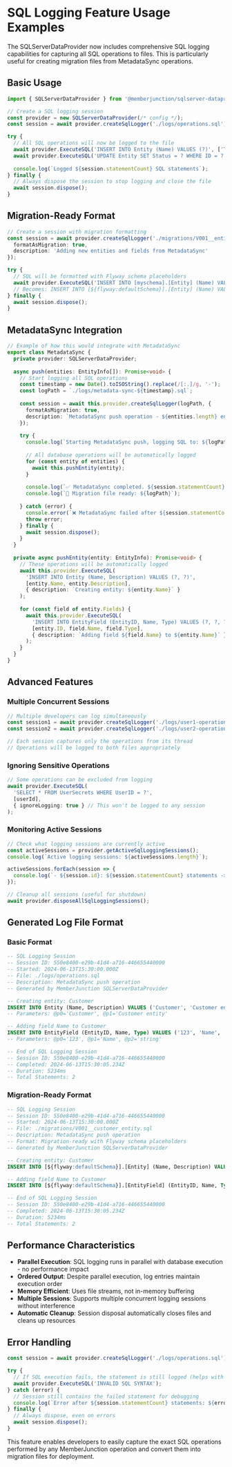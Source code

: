 # SQL Logging Feature Usage Examples

The SQLServerDataProvider now includes comprehensive SQL logging capabilities for capturing all SQL operations to files. This is particularly useful for creating migration files from MetadataSync operations.

## Basic Usage

```typescript
import { SQLServerDataProvider } from '@memberjunction/sqlserver-dataprovider';

// Create a SQL logging session
const provider = new SQLServerDataProvider(/* config */);
const session = await provider.createSqlLogger('./logs/operations.sql');

try {
  // All SQL operations will now be logged to the file
  await provider.ExecuteSQL('INSERT INTO Entity (Name) VALUES (?)', ['Test Entity']);
  await provider.ExecuteSQL('UPDATE Entity SET Status = ? WHERE ID = ?', ['Active', '123']);
  
  console.log(`Logged ${session.statementCount} SQL statements`);
} finally {
  // Always dispose the session to stop logging and close the file
  await session.dispose();
}
```

## Migration-Ready Format

```typescript
// Create a session with migration formatting
const session = await provider.createSqlLogger('./migrations/V001__entity_updates.sql', {
  formatAsMigration: true,
  description: 'Adding new entities and fields from MetadataSync'
});

try {
  // SQL will be formatted with Flyway schema placeholders
  await provider.ExecuteSQL('INSERT INTO [myschema].[Entity] (Name) VALUES (?)', ['New Entity']);
  // Becomes: INSERT INTO [${flyway:defaultSchema}].[Entity] (Name) VALUES ('New Entity');
} finally {
  await session.dispose();
}
```

## MetadataSync Integration

```typescript
// Example of how this would integrate with MetadataSync
export class MetadataSync {
  private provider: SQLServerDataProvider;
  
  async push(entities: EntityInfo[]): Promise<void> {
    // Start logging all SQL operations
    const timestamp = new Date().toISOString().replace(/[:.]/g, '-');
    const logPath = `./logs/metadata-sync-${timestamp}.sql`;
    
    const session = await this.provider.createSqlLogger(logPath, {
      formatAsMigration: true,
      description: `MetadataSync push operation - ${entities.length} entities`
    });
    
    try {
      console.log(`Starting MetadataSync push, logging SQL to: ${logPath}`);
      
      // All database operations will be automatically logged
      for (const entity of entities) {
        await this.pushEntity(entity);
      }
      
      console.log(`✅ MetadataSync completed. ${session.statementCount} SQL statements logged.`);
      console.log(`📄 Migration file ready: ${logPath}`);
      
    } catch (error) {
      console.error(`❌ MetadataSync failed after ${session.statementCount} statements`);
      throw error;
    } finally {
      await session.dispose();
    }
  }
  
  private async pushEntity(entity: EntityInfo): Promise<void> {
    // These operations will be automatically logged
    await this.provider.ExecuteSQL(
      'INSERT INTO Entity (Name, Description) VALUES (?, ?)',
      [entity.Name, entity.Description],
      { description: `Creating entity: ${entity.Name}` }
    );
    
    for (const field of entity.Fields) {
      await this.provider.ExecuteSQL(
        'INSERT INTO EntityField (EntityID, Name, Type) VALUES (?, ?, ?)',
        [entity.ID, field.Name, field.Type],
        { description: `Adding field ${field.Name} to ${entity.Name}` }
      );
    }
  }
}
```

## Advanced Features

### Multiple Concurrent Sessions

```typescript
// Multiple developers can log simultaneously
const session1 = await provider.createSqlLogger('./logs/user1-operations.sql');
const session2 = await provider.createSqlLogger('./logs/user2-operations.sql');

// Each session captures only the operations from its thread
// Operations will be logged to both files appropriately
```

### Ignoring Sensitive Operations

```typescript
// Some operations can be excluded from logging
await provider.ExecuteSQL(
  'SELECT * FROM UserSecrets WHERE UserID = ?',
  [userId],
  { ignoreLogging: true } // This won't be logged to any session
);
```

### Monitoring Active Sessions

```typescript
// Check what logging sessions are currently active
const activeSessions = provider.getActiveSqlLoggingSessions();
console.log(`Active logging sessions: ${activeSessions.length}`);

activeSessions.forEach(session => {
  console.log(`- ${session.id}: ${session.statementCount} statements -> ${session.filePath}`);
});

// Cleanup all sessions (useful for shutdown)
await provider.disposeAllSqlLoggingSessions();
```

## Generated Log File Format

### Basic Format
```sql
-- SQL Logging Session
-- Session ID: 550e8400-e29b-41d4-a716-446655440000
-- Started: 2024-06-13T15:30:00.000Z
-- File: ./logs/operations.sql
-- Description: MetadataSync push operation
-- Generated by MemberJunction SQLServerDataProvider

-- Creating entity: Customer
INSERT INTO Entity (Name, Description) VALUES ('Customer', 'Customer entity');
-- Parameters: @p0='Customer', @p1='Customer entity'

-- Adding field Name to Customer  
INSERT INTO EntityField (EntityID, Name, Type) VALUES ('123', 'Name', 'string');
-- Parameters: @p0='123', @p1='Name', @p2='string'

-- End of SQL Logging Session
-- Session ID: 550e8400-e29b-41d4-a716-446655440000  
-- Completed: 2024-06-13T15:30:05.234Z
-- Duration: 5234ms
-- Total Statements: 2
```

### Migration-Ready Format
```sql
-- SQL Logging Session
-- Session ID: 550e8400-e29b-41d4-a716-446655440000
-- Started: 2024-06-13T15:30:00.000Z
-- File: ./migrations/V001__customer_entity.sql
-- Description: MetadataSync push operation
-- Format: Migration-ready with Flyway schema placeholders
-- Generated by MemberJunction SQLServerDataProvider

-- Creating entity: Customer
INSERT INTO [${flyway:defaultSchema}].[Entity] (Name, Description) VALUES ('Customer', 'Customer entity');

-- Adding field Name to Customer
INSERT INTO [${flyway:defaultSchema}].[EntityField] (EntityID, Name, Type) VALUES ('123', 'Name', 'string');

-- End of SQL Logging Session
-- Session ID: 550e8400-e29b-41d4-a716-446655440000
-- Completed: 2024-06-13T15:30:05.234Z  
-- Duration: 5234ms
-- Total Statements: 2
```

## Performance Characteristics

- **Parallel Execution**: SQL logging runs in parallel with database execution - no performance impact
- **Ordered Output**: Despite parallel execution, log entries maintain execution order
- **Memory Efficient**: Uses file streams, not in-memory buffering
- **Multiple Sessions**: Supports multiple concurrent logging sessions without interference
- **Automatic Cleanup**: Session disposal automatically closes files and cleans up resources

## Error Handling

```typescript
const session = await provider.createSqlLogger('./logs/operations.sql');

try {
  // If SQL execution fails, the statement is still logged (helps with debugging)
  await provider.ExecuteSQL('INVALID SQL SYNTAX');
} catch (error) {
  // Session still contains the failed statement for debugging
  console.log(`Error after ${session.statementCount} statements: ${error.message}`);
} finally {
  // Always dispose, even on errors
  await session.dispose();
}
```

This feature enables developers to easily capture the exact SQL operations performed by any MemberJunction operation and convert them into migration files for deployment.
